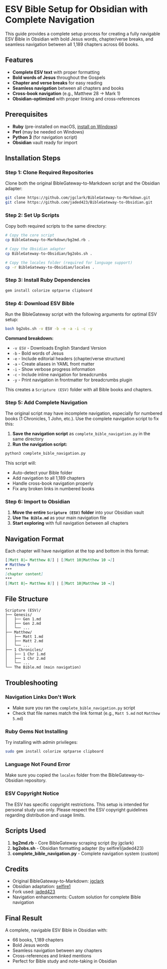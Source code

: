 # ESV Bible Setup for Obsidian with Complete Navigation

This guide provides a complete setup process for creating a fully navigable ESV Bible in Obsidian with bold Jesus words, chapter/verse breaks, and seamless navigation between all 1,189 chapters across 66 books.

## Features

- **Complete ESV text** with proper formatting
- **Bold words of Jesus** throughout the Gospels
- **Chapter and verse breaks** for easy reading
- **Seamless navigation** between all chapters and books
- **Cross-book navigation** (e.g., Matthew 28 → Mark 1)
- **Obsidian-optimized** with proper linking and cross-references

## Prerequisites

- **Ruby** (pre-installed on macOS, [install on Windows](https://www.perl.org/get.html))
- **Perl** (may be needed on Windows)
- **Python 3** (for navigation script)
- **Obsidian** vault ready for import

## Installation Steps

### Step 1: Clone Required Repositories

Clone both the original BibleGateway-to-Markdown script and the Obsidian adapter:

```bash
git clone https://github.com/jgclark/BibleGateway-to-Markdown.git
git clone https://github.com/jaded423/BibleGateway-to-Obsidian.git
```

### Step 2: Set Up Scripts

Copy both required scripts to the same directory:

```bash
# Copy the core script
cp BibleGateway-to-Markdown/bg2md.rb .

# Copy the Obsidian adapter
cp BibleGateway-to-Obsidian/bg2obs.sh .

# Copy the locales folder (required for language support)
cp -r BibleGateway-to-Obsidian/locales .
```

### Step 3: Install Ruby Dependencies

```bash
gem install colorize optparse clipboard
```

### Step 4: Download ESV Bible

Run the BibleGateway script with the following arguments for optimal ESV setup:

```bash
bash bg2obs.sh -v ESV -b -e -a -i -c -y
```

**Command breakdown:**
- `-v ESV` - Downloads English Standard Version
- `-b` - Bold words of Jesus
- `-e` - Include editorial headers (chapter/verse structure)
- `-a` - Create aliases in YAML front matter
- `-i` - Show verbose progress information
- `-c` - Include inline navigation for breadcrumbs
- `-y` - Print navigation in frontmatter for breadcrumbs plugin

This creates a `Scripture (ESV)` folder with all Bible books and chapters.

### Step 5: Add Complete Navigation

The original script may have incomplete navigation, especially for numbered books (1 Chronicles, 1 John, etc.). Use the complete navigation script to fix this:

1. **Save the navigation script** as `complete_bible_navigation.py` in the same directory
2. **Run the navigation script:**

```bash
python3 complete_bible_navigation.py
```

This script will:
- Auto-detect your Bible folder
- Add navigation to all 1,189 chapters
- Handle cross-book navigation properly
- Fix any broken links in numbered books

### Step 6: Import to Obsidian

1. **Move the entire `Scripture (ESV)` folder** into your Obsidian vault
2. **Use `The Bible.md`** as your main navigation file
3. **Start exploring** with full navigation between all chapters

## Navigation Format

Each chapter will have navigation at the top and bottom in this format:

```markdown
[[Matt 8|← Matthew 8]] | [[Matt 10|Matthew 10 →]]
# Matthew 9
***
[chapter content]
***
[[Matt 8|← Matthew 8]] | [[Matt 10|Matthew 10 →]]
```

## File Structure

```
Scripture (ESV)/
├── Genesis/
│   ├── Gen 1.md
│   ├── Gen 2.md
│   └── ...
├── Matthew/
│   ├── Matt 1.md
│   ├── Matt 2.md
│   └── ...
├── 1 Chronicles/
│   ├── 1 Chr 1.md
│   ├── 1 Chr 2.md
│   └── ...
└── The Bible.md (main navigation)
```

## Troubleshooting

### Navigation Links Don't Work
- Make sure you ran the `complete_bible_navigation.py` script
- Check that file names match the link format (e.g., `Matt 5.md` not `Matthew 5.md`)

### Ruby Gems Not Installing
Try installing with admin privileges:
```bash
sudo gem install colorize optparse clipboard
```

### Language Not Found Error
Make sure you copied the `locales` folder from the BibleGateway-to-Obsidian repository.

### ESV Copyright Notice
The ESV has specific copyright restrictions. This setup is intended for personal study use only. Please respect the ESV copyright guidelines regarding distribution and usage limits.

## Scripts Used

1. **bg2md.rb** - Core BibleGateway scraping script (by jgclark)
2. **bg2obs.sh** - Obsidian formatting adapter (by selfire1/jaded423)
3. **complete_bible_navigation.py** - Complete navigation system (custom)

## Credits

- Original BibleGateway-to-Markdown: [jgclark](https://github.com/jgclark/BibleGateway-to-Markdown)
- Obsidian adaptation: [selfire1](https://github.com/selfire1/BibleGateway-to-Obsidian)
- Fork used: [jaded423](https://github.com/jaded423/BibleGateway-to-Obsidian)
- Navigation enhancements: Custom solution for complete Bible navigation

## Final Result

A complete, navigable ESV Bible in Obsidian with:
- 66 books, 1,189 chapters
- Bold Jesus words
- Seamless navigation between any chapters
- Cross-references and linked mentions
- Perfect for Bible study and note-taking in Obsidian
